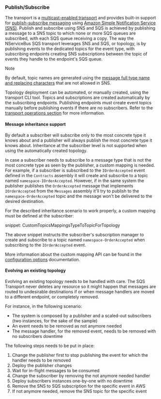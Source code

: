 ### Publish/Subscribe

The transport is a [multicast-enabled transport](/transports/types.md#multicast-enabled-transports) and provides built-in support for [publish-subscribe messaging](/nservicebus/messaging/publish-subscribe/) using [Amazon Simple Notification Service (SNS)](https://docs.aws.amazon.com/sns/latest/dg/welcome.html). Publish and subscribe using SNS and SQS is achieved by publishing a message to a SNS topic to which none or more SQS queues are subscribed, with each SQS queue receiving a copy. The way the NServiceBus SQS transport leverages SNS and SQS, or topology, is by publishing events to the dedicated topics for the event type, with subscribing endpoints creating SNS subscriptions between the topic of events they handle to the endpoint's SQS queue.

> [!NOTE]
> By default, topic names are generated using the [message full type name and replacing characters](configuration-options.md#topic-name-generator) that are not allowed in SNS.

Topology deployment can be automated, or manually created, using the transport CLI tool. Topics and subscriptions are created automatically by the subscribing endpoints. Publishing endpoints must create event topics manually before publishing events if there are no subscribers. Refer to the [transport operations section](/transports/sqs/operations-scripting.md) for more information.

#### Message inheritance support

By default a subscriber will subscribe only to the most concrete type it knows about and a publisher will always publish the most concrete type it knows about. Inheritance at the subscriber level is not supported when using the automatically created topology.

In case a subscriber needs to subscribe to a message type that is not the most concrete type as seen by the publisher, a custom mapping is needed. For example, if a subscriber is subscribed to the `IOrderAccepted` event defined in the `Contracts` assembly it will create and subscribe to a topic named `namespace-IOrderAccepted`. However, if in the same system the publisher publishes the `OrderAccepted` message that implements `IOrderAccepted` from the `Messages` assembly it'll try to publish to the `namespace-OrderAccepted` topic and the message won't be delivered to the desired destination.

For the described inheritance scenario to work properly, a custom mapping must be defined at the subscriber:

snippet: CustomTopicsMappingsTypeToTopicForTopology

The above snippet instructs the subscriber's subscription manager to create and subscribe to a topic named `namespace-OrderAccepted` when subscribing to the `IOrderAccepted` event.

More information about the custom mapping API can be found in the [configuration options](/transports/sqs/configuration-options.md?version=sqs_5#custom-topics-mappings) documentation.

#### Evolving an existing topology

Evolving an existing topology needs to be handled with care. The SQS Transport never deletes any resource so it might happen that messages are routed to undesirable destinations if or when message handlers are moved to a different endpoint, or completely removed.

For instance, in the following scenario:

- The system is composed by a publisher and a scaled-out subscribers (two instances, for the sake of the sample)
- An event needs to be removed as not anymore needed
- The message handler, for the removed event, needs to be removed with no subscribers downtime

The following steps needs to be put in place:

1. Change the publisher first to stop publishing the event for which the handler needs to be removed
1. Deploy the publisher changes
1. Wait for in-flight messages to be consumed
1. Change the subscriber by removing the not anymore needed handler
1. Deploy subscribers instances one-by-one with no downtime
1. Remove the SNS to SQS subscription for the specific event in AWS
1. If not anymore needed, remove the SNS topic for the specific event
